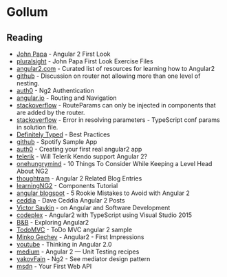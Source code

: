 # Gollum

## Reading

* [John Papa](http://www.johnpapa.net/angular-2-first-look/) - Angular 2 First Look
* [pluralsight](https://app.pluralsight.com/library/courses/angular-2-first-look/exercise-files) - John Papa First Look Exercise Files
* [angular2.com](http://www.angular2.com/) - Curated list of resources for learning how to Angular2
* [github](https://github.com/angular/angular/issues/6204) - Discussion on router not allowing more than one level of nesting.
* [auth0](https://auth0.com/blog/2016/01/25/angular-2-series-part-4-component-router-in-depth/) - Ng2 Authentication
* [angular.io](https://angular.io/docs/ts/latest/guide/router.html) - Routing and Navigation
* [stackoverflow](http://stackoverflow.com/questions/36783332/angular2-routeparams-not-working) - RouteParams can only be injected in components that are added by the router.
* [stackoverflow](http://stackoverflow.com/questions/36363279/angular-2-di-not-working-cannot-resolve-all-parameters-for) - Error in resolving parameters - TypeScript conf params in solution file.
* [Definitely Typed](http://definitelytyped.org/guides/best-practices.html) - Best Practices
* [github](https://github.com/daviddt/angular2-spotify-sample-app) - Spotify Sample App
* [auth0](https://auth0.com/blog/2015/05/14/creating-your-first-real-world-angular-2-app-from-authentication-to-calling-an-api-and-everything-in-between/) - Creating your first real angular2 app
* [telerik](http://docs.telerik.com/kendo-ui/third-party/angular2) - Will Telerik Kendo support Angular 2?
* [onehungrymind](http://onehungrymind.com/10-things-consider-keeping-level-head-angularjs-2-0/) - 10 Things To Consider While Keeping a Level Head About NG2
* [thoughtram](http://blog.thoughtram.io/categories/angular-2/) - Angular 2 Related Blog Entries
* [learningNG2](http://learnangular2.com/components/) - Components Tutorial
* [angular blogspot](http://angularjs.blogspot.com.tr/2016/04/5-rookie-mistakes-to-avoid-with-angular.html) - 5 Rookie Mistakes to Avoid with Angular 2
* [ceddia](https://daveceddia.com/tags/#angular2)  - Dave Ceddia Angular 2 Posts
* [Victor Savkin](http://victorsavkin.com/) - on Angular and Software Development
* [codeplex](http://www.codeproject.com/Articles/1070022/Angular-with-TypeScript-using-Visual-Studio) - Angular2 with TypeScript using Visual Studio 2015
* [B&B](http://branchandbound.net/blog/web/2015/11/exploring-angular2/)  - Exploring Angular2
* [TodoMVC](https://github.com/tastejs/todomvc/tree/master/examples/angular2) - ToDo MVC angular 2 sample
* [Minko Gechev](http://blog.mgechev.com/2015/04/06/angular2-first-impressions/) - Angular2 - First Impressions
* [youtube](https://www.youtube.com/watch?v=XlqoPpLMdwY&ab_channel=Rangle.io) - Thinking in Angular 2.0
* [medium](https://medium.com/google-developer-experts/angular-2-unit-testing-with-jasmine-defe20421584#.lzvs36ddn) - Angular 2 — Unit Testing recipes
* [yakovFain](https://yakovfain.com/category/angular2/) - Ng2 - See mediator design pattern
* [msdn](https://docs.asp.net/en/latest/tutorials/first-web-api.html) - Your First Web API
    
